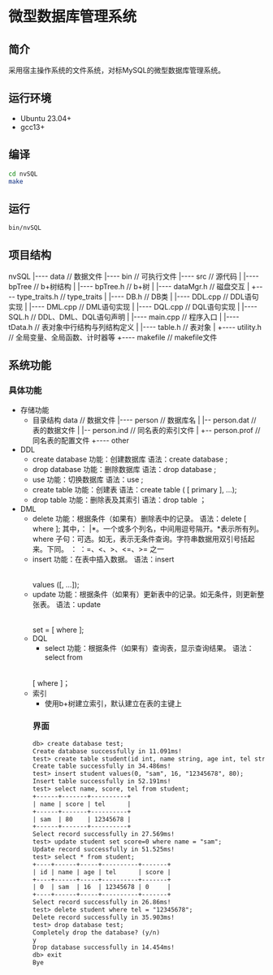# 微型数据库管理系统

## 简介

采用宿主操作系统的文件系统，对标MySQL的微型数据库管理系统。

## 运行环境

- Ubuntu 23.04+
- gcc13+

## 编译

``` bash
cd nvSQL
make
```

## 运行

```bash
bin/nvSQL
```

## 项目结构

nvSQL
  |---- data // 数据文件
  |---- bin // 可执行文件
  |---- src // 源代码
  |       |---- bpTree // b+树结构
  |                    |---- bpTree.h // b+树
  |                    |---- dataMgr.h // 磁盘交互
  |                    +---- type_traits.h // type_traits
  |       |---- DB.h // DB类
  |       |---- DDL.cpp // DDL语句实现
  |       |---- DML.cpp // DML语句实现
  |       |---- DQL.cpp // DQL语句实现
  |       |---- SQL.h // DDL、DML、DQL语句声明
  |       |---- main.cpp // 程序入口
  |       |---- tData.h // 表对象中行结构与列结构定义
  |       |---- table.h // 表对象
  |       +---- utility.h // 全局变量、全局函数、计时器等
  +---- makefile // makefile文件

## 系统功能

### 具体功能

- 存储功能
  - 目录结构
    data // 数据文件
       |---- person // 数据库名
       |          |-- person.dat      // 表的数据文件
       |          |-- person.ind      // 同名表的索引文件
       |          +-- person.prof    // 同名表的配置文件
       +---- other
- DDL
  - create database
    功能：创建数据库
    语法：create database <dbname>;
  - drop database
    功能：删除数据库
    语法：drop database <dbname>;
  - use
    功能：切换数据库
    语法：use <dbname>;
  - create table
    功能：创建表
    语法：create table <table-name> (
    				<column> <type> [ primary ],
    				...);
  - drop table
    功能：删除表及其索引
    语法：drop table <table-name>；
- DML
  - delete
    功能：根据条件（如果有）删除表中的记录。
    语法：delete <table> [ where <cond> ];
    			其中，<column>： <column-name> |\*。一个或多个列名，中间用逗号隔开。\*表示所有列。
    			where 子句：可选。如无，表示无条件查询。字符串数据用双引号括起来。下同。
    				<cond> ：<column> <op> <const-value>
    				<op>：=、<、>、<=、>= 之一
  - insert
    功能：在表中插入数据。
    语法：insert <table> values (<const-value>[, <const-value>…]);
  - update
    功能：根据条件（如果有）更新表中的记录。如无条件，则更新整张表。
    语法：update <table> set <column> = <const-value> [ where <cond> ];
- DQL
  - select
    功能：根据条件（如果有）查询表，显示查询结果。
    语法：select <column> from <table> [ where <cond> ]；
- 索引
  - 使用b+树建立索引，默认建立在表的主键上

### 界面

```html
db> create database test;
Create database successfully in 11.091ms!
test> create table student(id int, name string, age int, tel string primary, score int);
Create table successfully in 34.486ms!
test> insert student values(0, "sam", 16, "12345678", 80);
Insert table successfully in 52.191ms!
test> select name, score, tel from student;
+------+-------+----------+
| name | score | tel      |
+------+-------+----------+
| sam  | 80    | 12345678 |
+------+-------+----------+
Select record successfully in 27.569ms!
test> update student set score=0 where name = "sam";
Update record successfully in 51.525ms!
test> select * from student;
+----+------+-----+----------+-------+
| id | name | age | tel      | score |
+----+------+-----+----------+-------+
| 0  | sam  | 16  | 12345678 | 0     |
+----+------+-----+----------+-------+
Select record successfully in 26.86ms!
test> delete student where tel = "12345678";
Delete record successfully in 35.903ms!
test> drop database test;
Completely drop the database? (y/n)
y
Drop database successfully in 14.454ms!
db> exit
Bye
```
